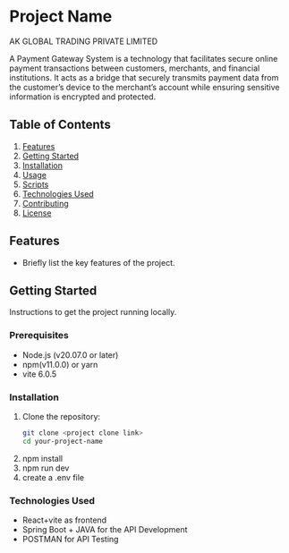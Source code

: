 # Project Name

AK GLOBAL TRADING PRIVATE LIMITED

A Payment Gateway System is a technology that facilitates secure online payment transactions between customers, merchants, and financial institutions. It acts as a bridge that securely transmits payment data from the customer’s device to the merchant’s account while ensuring sensitive information is encrypted and protected.

## Table of Contents

1. [Features](#features)
2. [Getting Started](#getting-started)
3. [Installation](#installation)
4. [Usage](#usage)
5. [Scripts](#scripts)
6. [Technologies Used](#technologies-used)
7. [Contributing](#contributing)
8. [License](#license)

## Features

- Briefly list the key features of the project.

## Getting Started

Instructions to get the project running locally.

### Prerequisites

- Node.js (v20.07.0 or later)
- npm(v11.0.0) or yarn
- vite 6.0.5

### Installation

1. Clone the repository:
   ```bash
   git clone <project clone link>
   cd your-project-name
   ```
2. npm install
3. npm run dev
4. create a .env file

### Technologies Used

- React+vite as frontend
- Spring Boot + JAVA for the API Development
- POSTMAN for API Testing
